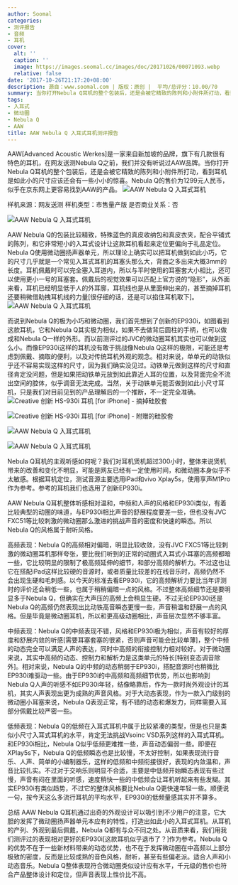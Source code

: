 ```yaml
---
author: Soomal
categories:
- 测评报告
- 音频
- 耳机
cover:
  alt: ''
  caption: ''
  image: https://images.soomal.cc/images/doc/20171026/00071093.webp
  relative: false
date: '2017-10-26T21:17:20+08:00'
description: 源自：www.soomal.com | 版权：原创 |  平均/总评分：10.00/70
summary: 当你打开Nebula Q耳机的整个包装后，还是会被它精致的陈列和小附件所打动，看到耳机是如此小的尺寸应该还会有一些小小的惊喜。Nebula Q使用微动圈扬声器，大胆的将常见耳机柄部去掉，将微动圈的小巧尺寸直接展现出来……
tags:
- 入耳式
- 微动圈
- Nebula Q
- AAW
title: AAW Nebula Q 入耳式耳机测评报告
---
```


AAW[Advanced Acoustic Werkes]是一家来自新加坡的品牌，旗下有几款很有特色的耳机，在网友送测Nebula Q之前，我们并没有听说过AAW品牌。当你打开Nebula Q耳机的整个包装后，还是会被它精致的陈列和小附件所打动，看到耳机是如此小的尺寸应该还会有一些小小的惊喜。Nebula Q的售价为1299元人民币，似乎在京东网上更容易找到AAW的产品。
![AAW Nebula Q 入耳式耳机](https://images.soomal.cc/images/doc/20171016/00070856.webp)





样机来源：网友送测
样机类型：市售量产版
是否商业关系：否

![AAW Nebula Q 入耳式耳机](https://images.soomal.cc/images/doc/20171016/00070857.webp)




AAW Nebula Q的包装比较精致，特殊蓝色的真皮收纳包和真皮衣夹，配合平铺式的陈列，和它非常短小的入耳式设计让这款耳机看起来定位更偏向于礼品定位。Nebula Q使用微动圈扬声器单元，所以理论上确实可以把耳机做到如此小巧，它的尺寸几乎就是一个常见入耳式耳机的耳塞头那么大，背面之多出来大概3mm的长度。耳机佩戴时可以完全塞入耳道内，所以与平时使用的耳塞套大小相比，还可以使用更小一号的耳塞套。佩戴后的视觉效果可以匹配上官方说的“隐形”，从外面来看，耳机已经明显低于人的外耳廓，耳机线也是从里面伸出来的，甚至摘掉耳机还要稍微借助拽耳机线的力量[很仔细的话，还是可以掐住耳机取下]。
![AAW Nebula Q 入耳式耳机](https://images.soomal.cc/images/doc/20171016/00070858.webp)




而说到Nebula Q的极为小巧和微动圈，我们首先想到了创新的EP930i，如图看到这款耳机，它和Nebula Q其实极为相似，如果不去做背后圆柱的手柄，也可以做成和Nebula Q一样的外形。而以前测评过的JVC的微动圈耳机其实也可以做到这么小。而像EP930i这样的耳机没有敢于挑战像Nebula Q这样的极限，可能还是考虑到佩戴、摘取的便利，以及对传统耳机外观的观念。相对来说，单单元的动铁似乎还不容易实现这样的尺寸，因为我们确实没见过。动铁单元做到这样的尺寸和直径肯定没问题，但是如果把动铁单元放到如此靠近人耳的位置，以及背面完全不流出空间的腔体，似乎调音无法完成。当然，关于动铁单元能否做到如此小尺寸耳机，只是我们对目前见到的产品理解后的一个推断，不一定完全准确。
![Creative 创新 HS-930i 耳机 [for iPhone] - 摘掉硅胶套](https://images.soomal.cc/images/doc/20121231/00026201_01.webp)




![Creative 创新 HS-930i 耳机 [for iPhone] - 附赠的硅胶套](https://images.soomal.cc/images/doc/20121231/00026202_01.webp)




![AAW Nebula Q 入耳式耳机](https://images.soomal.cc/images/doc/20171016/00070860_01.webp)




![AAW Nebula Q 入耳式耳机](https://images.soomal.cc/images/doc/20171016/00070859_01.webp)




Nebula Q耳机的主观听感如何呢？我们对耳机煲机超过300小时，整体来说煲机带来的改善和变化不明显，可能是网友已经有一定使用时间，和微动圈本身似乎不太敏感。根据耳机定位，测试音源主要选用iPad和vivo Xplay5s，使用享声M1Pro作为参考。参考的耳机我们也选用了创新EP930i。

AAW Nebula Q耳机整体听感相对温和，中频和人声的风格和EP930i类似，有着比较典型的动圈的味道，与EP930i相比声音的舒展程度要差一些，但也没有JVC FXC51等比较刺激的微动圈那么激进的挑战声音的密度和快速的瞬态。所以Nebula Q的风格属于耐听风格。

高频表现：Nebula Q的高频相对偏暗，明显比较收敛，没有JVC FXC51等比较刺激的微动圈耳机那样夸张，要比我们听到的正常的动圈式入耳式小耳塞的高频都暗一些，它比较明显的限制了极高频延伸的细节，和部分高频的解析力。不过这也让它在搭配iPad这样比较硬的音源时，或者质量比较差的在线音乐时，高频仍然不会出现生硬和毛刺感。以今天的标准去看EP930i，它的高频解析力要比当年评测时的评价还会稍低一些，也属于稍稍偏暗一点的风格。不过整体高频细节还是要明显多于Nebula Q，但确实在大声压的高频上会稍显生硬。不过无论EP930i还是Nebula Q的高频仍然表现出比动铁高音瞬态更慢一些，声音稍温和舒展一点的风格。但是毕竟是微动圈耳机，所以和更高级动圈相比，声音层次显然不够丰富。

中频表现：Nebula Q的中频表现不错，风格和EP930i极为相似，声音有较好的厚度和舒展内敛的听感[需要耳塞套塞的很紧，否则声音可能会比较单薄]，整个中频的动态完全可以满足人声的表达，同时中高频的衔接控制力相对较好。对于微动圈来说，其实中高频的动态、控制力和解析力是这类单元的特长[特别变态调音除外]。相对来说，Nebula Q的中频的动态稍弱于EP930i，搭配音源时也稍微比EP930i难驱动一些。由于EP930i的中高频和高频细节优势，所以也影响到Nebula Q人声的听感不如EP930i年轻，结像略靠后，作为一款时尚外观设计的耳机，其实人声表现出更为成熟的声音风格。对于大动态表现，作为一款入门级别的微动圈小耳塞来说，Nebula Q表现正常，有不错的动态和爆发力，同样需要入耳部分佩戴比较严密一些。

低频表现：Nebula Q的低频在入耳式耳机中属于比较紧凑的类型，但是也只是类似小尺寸入耳式耳机的水平，肯定无法挑战Vsoinc VSD系列这样的入耳式耳机。和EP930i相比，Nebula Q似乎低频更难推一些，声音动态偏弱一些。即便在XPlay5s下，Nebula Q的低频瞬态也是比较慢，不太好控制，如果表现流行音乐、人声、简单的小编制器乐，这样的低频和中频衔接很好，表现的内敛温和，声音比较扎实。不过对于交响乐则明显不合适，主要是中低频开始瞬态表现有些过慢，声音有闷在里面的听感，速度稍快一些的中低频会让耳机听起来有些发糊。其实EP930i有类似趋势，不过它的整体风格要比Nebula Q更快速年轻一些。顺便说一句，按今天这么多流行耳机的平均水平，EP930i的低频量感其实并不算多。

总结
AAW Nebula Q耳机通过出奇的外观设计可以吸引到不少用户的注意，它大胆的发挥了微动圈扬声器单元本应有的特性，打造出如此小的入耳式耳机。从耳机的产列、外观到最后佩戴，Nebula Q都有与众不同之处。从音质来看，我们用我们测评过的表现相对更好的EP930i[这款耳机似乎退市了？]作为参考。Nebula Q的优势不在于一些新材料带来的动态优势，也不在于发挥微动圈在中高频以上部分极致的密度，反而是比较成熟的音色风格，耐听，甚至有些偏老派。适合人声和小动态音乐。Nebula Q整体表现符合微动圈类似设计应有水平，千元级的售价也符合产品整体设计和定位，但声音表现上性价比不高。